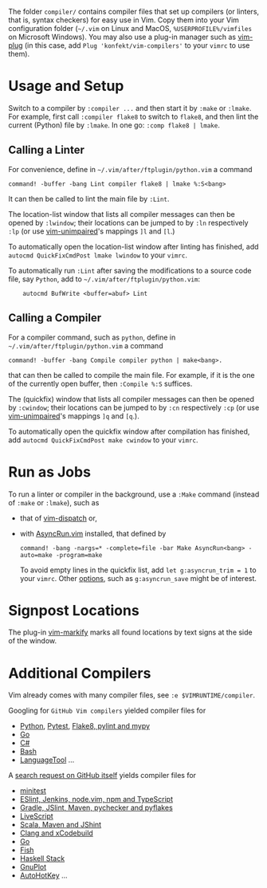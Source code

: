 The folder `compiler/` contains compiler files that set up compilers (or linters, that is, syntax checkers) for easy use in Vim.
Copy them into your Vim configuration folder (`~/.vim` on Linux and MacOS, `%USERPROFILE%/vimfiles` on Microsoft Windows).
You may also use a plug-in manager such as [vim-plug](https://github.com/junegunn/vim-plug) (in this case, add `Plug 'konfekt/vim-compilers'` to your `vimrc` to use them).

# Usage and Setup

Switch to a compiler by `:compiler ...` and then start it by `:make` or `:lmake`.
For example, first call `:compiler flake8` to switch to `flake8`, and then lint the current (Python) file by `:lmake`.
In one go: `:comp flake8 | lmake`.

## Calling a Linter

For convenience, define in `~/.vim/after/ftplugin/python.vim` a command

```vim
command! -buffer -bang Lint compiler flake8 | lmake %:S<bang>
```

It can then be called to lint the main file by `:Lint`.

The location-list window that lists all compiler messages can then be opened by `:lwindow`;
their locations can be jumped to by `:ln` respectively `:lp` (or use [vim-unimpaired](https://github.com/tpope/vim-unimpaired)'s mappings `]l` and `[l`.)

To automatically open the location-list window after linting has finished, add `autocmd QuickFixCmdPost lmake lwindow` to your `vimrc`.

To automatically run `:Lint` after saving the modifications to a source code file, say `Python`, add to `~/.vim/after/ftplugin/python.vim`:

```vim
    autocmd BufWrite <buffer=abuf> Lint
```

## Calling a Compiler

For a compiler command, such as `python`, define in `~/.vim/after/ftplugin/python.vim` a command

```vim
command! -buffer -bang Compile compiler python | make<bang>.
```

that can then be called to compile the main file.
For example, if it is the one of the currently open buffer, then `:Compile %:S` suffices.

The (quickfix) window that lists all compiler messages can then be opened by `:cwindow`;
their locations can be jumped to by `:cn` respectively `:cp` (or use [vim-unimpaired](https://github.com/tpope/vim-unimpaired)'s mappings `]q` and `[q`.).

To automatically open the quickfix window after compilation has finished, add `autocmd QuickFixCmdPost make cwindow` to your `vimrc`.

# Run as Jobs

To run a linter or compiler in the background, use a `:Make` command (instead of `:make` or `:lmake`), such as

- that of [vim-dispatch](https://github.com/tpope/vim-dispatch) or,
- with [AsyncRun.vim](https://github.com/skywind3000/asyncrun.vim/) installed, that defined by

    ```vim
    command! -bang -nargs=* -complete=file -bar Make AsyncRun<bang> -auto=make -program=make
    ```

    To avoid empty lines in the quickfix list, add `let g:asyncrun_trim = 1` to your `vimrc`.
    Other [options](https://github.com/skywind3000/asyncrun.vim/wiki/Options), such as `g:asyncrun_save` might be of interest.

# Signpost Locations

The plug-in [vim-markify](https://github.com/dhruvasagar/vim-markify) marks all found locations by text signs at the side of the window.

# Additional Compilers

Vim already comes with many compiler files, see `:e $VIMRUNTIME/compiler`.

Googling for `GitHub Vim compilers` yielded compiler files for

- [Python](https://github.com/aliev/vim-compiler-python/), [Pytest](https://github.com/tartansandal/vim-compiler-pytest), [Flake8, pylint and mypy](https://github.com/drgarcia1986/python-compilers.vim)
- [Go](https://github.com/rjohnsondev/vim-compiler-go)
- [C#](https://github.com/Chiel92/vim-csharp-compiler-plugin)
- [Bash](https://github.com/congma/vim-compiler-checkbashisms)
- [LanguageTool](https://github.com/Konfekt/vim-langtool) ...

A [search request on GitHub itself](https://github.com/search?p=2&q=current_compiler++NOT+Maintainer+extension%3Avim+path%3Acompiler%2F+language%3A%22Vim+script%22&type=Code) yields compiler files for

- [minitest](https://github.com/dmcinnes/vimfiles/blob/master/compiler/minitest.vim)
- [ESlint, Jenkins, node.vim, npm and TypeScript](https://github.com/zhoudaxia2016/vim-profile/tree/master/compiler)
- [Gradle, JSlint, Maven, pychecker and pyflakes](https://github.com/niklasl/vimheap/tree/master/compiler)
- [LiveScript](https://github.com/determin1st/vim-lsx/blob/master/compiler/ls.vim)
- [Scala, Maven and JShint](https://github.com/salomvary/vimfiles/tree/master/compiler)
- [Clang and xCodebuild](https://github.com/zokeefe/vim/tree/master/compiler)
- [Go](https://github.com/arp242/gopher.vim/blob/master/compiler)
- [Fish](https://github.com/dag/vim-fish/blob/master/compiler/fish.vim)
- [Haskell Stack](https://github.com/pbrisbin/vim-compiler-stack)
- [GnuPlot](https://github.com/gagbo/vim-gnuplot/tree/master/compiler)
- [AutoHotKey](https://github.com/valacar/vimfiles/blob/master/compiler/autohotkey.vim) ...

